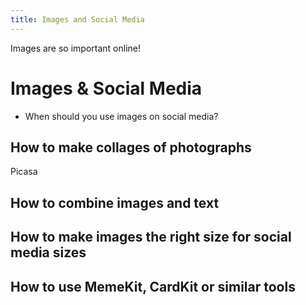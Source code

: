 ```yaml
---
title: Images and Social Media
---
```


Images are so important online!


# Images & Social Media

- When should you use images on social media?

## How to make collages of photographs

Picasa

## How to combine images and text

## How to make images the right size for social media sizes

## How to use MemeKit, CardKit or similar tools
